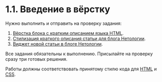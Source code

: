 # 1.1. Введение в вёрстку

Нужно выполнить и отправить на проверку задания:

1. [Вёрстка блока с кратким описанием языка HTML](./layout/).
2. [Стилизация краткого описания статьи для блога Нетологии](./article-description/).
3. [Виджет новой статьи в блоге Нетологии](./widget/).

Все задания обязательны к выполнению. Присылайте на проверку сразу три готовых решения.

Работы должны соответствовать принятому стилю кода для [HTML](https://github.com/netology-code/codestyle/tree/master/html) и [CSS](https://github.com/netology-code/codestyle/tree/master/css).
